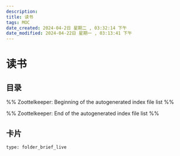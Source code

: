 ```yaml
---
description: 
title: 读书
tags: MOC
date_created: 2024-04-2日 星期二 , 03:32:14 下午
date_modified: 2024-04-22日 星期一 , 03:13:41 下午
---
```

# 读书

## 目录



%% Zoottelkeeper: Beginning of the autogenerated index file list  %%

%% Zoottelkeeper: End of the autogenerated index file list  %%












## 卡片

```ccard
type: folder_brief_live
```



















